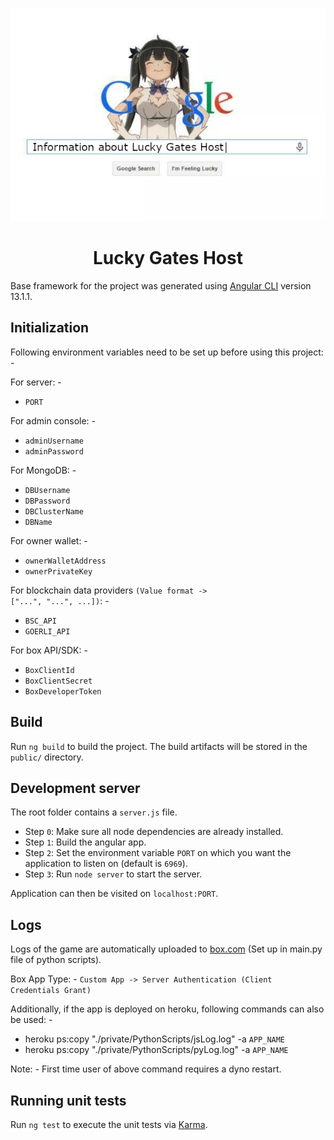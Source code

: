 <p align="center">
  <img src="./LGH-Info-Img.jpg" alt="Information about LGH">
</p>

<h1 align="center">Lucky Gates Host</h1>

Base framework for the project was generated using [Angular CLI](https://github.com/angular/angular-cli) version 13.1.1.

## Initialization

Following environment variables need to be set up before using this project: -

<label>For server: -</label>
<ul>
  <li><code>PORT</code></li>
</ul>

<label>For admin console: -</label>
<ul>
  <li><code>adminUsername</code></li>
  <li><code>adminPassword</code></li>
</ul>

<label>For MongoDB: -</label>
<ul>
  <li><code>DBUsername</code></li>
  <li><code>DBPassword</code></li>
  <li><code>DBClusterName</code></li>
  <li><code>DBName</code></li>
</ul>

<label>For owner wallet: -</label>
<ul>
  <li><code>ownerWalletAddress</code></li>
  <li><code>ownerPrivateKey</code></li>
</ul>

<label>For blockchain data providers <code>(Value format -> ["...", "...", ...])</code>: -</label>
<ul>
  <li><code>BSC_API</code></li>
  <li><code>GOERLI_API</code></li>
</ul>

<label>For box API/SDK: -</label>
<ul>
  <li><code>BoxClientId</code></li>
  <li><code>BoxClientSecret</code></li>
  <li><code>BoxDeveloperToken</code></li>
</ul>

## Build

Run `ng build` to build the project. The build artifacts will be stored in the `public/` directory.

## Development server

The root folder contains a `server.js` file.

<ul>
  <li>Step <code>0</code>: Make sure all node dependencies are already installed.</li>
  <li>Step <code>1</code>: Build the angular app.</li>
  <li>Step <code>2</code>: Set the environment variable <code>PORT</code> on which you want the application to listen on (default is <code>6969</code>).</li>
  <li>Step <code>3</code>: Run <code>node server</code> to start the server.</li>
</ul>

Application can then be visited on `localhost:PORT`.

## Logs

Logs of the game are automatically uploaded to [box.com](https://www.box.com/) (Set up in main.py file of python
scripts).

Box App Type: - `Custom App -> Server Authentication (Client Credentials Grant)`

Additionally, if the app is deployed on heroku, following commands can also be used: -

<ul>
  <li>heroku ps:copy "./private/PythonScripts/jsLog.log" -a <code>APP_NAME</code></li>
  <li>heroku ps:copy "./private/PythonScripts/pyLog.log" -a <code>APP_NAME</code></li>
</ul>

Note: - First time user of above command requires a dyno restart.

## Running unit tests

Run `ng test` to execute the unit tests via [Karma](https://karma-runner.github.io).

